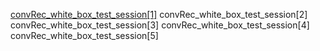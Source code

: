 [convRec_white_box_test_session[1]]([https://github.com/androidscorpus/data?tab=readme-ov-file](https://www.dropbox.com/scl/fi/my7be10bc5ugqwu4oa1an/convRec_white_box_test_session-1.h5?rlkey=1cekrr79pwmfcg4cmbk4p8aex&st=m7m20hcc&dl=0))
convRec_white_box_test_session[2]
convRec_white_box_test_session[3]
convRec_white_box_test_session[4]
convRec_white_box_test_session[5]
